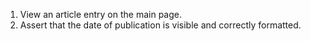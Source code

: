 1. View an article entry on the main page.
2. Assert that the date of publication is visible and correctly formatted.